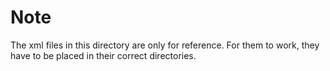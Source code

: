 # Note
The xml files in this directory are only for reference. 
For them to work, they have to be placed in their correct directories.